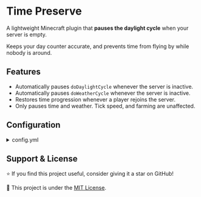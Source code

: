 # Time Preserve

A lightweight Minecraft plugin that **pauses the daylight cycle** when your server is empty.

Keeps your day counter accurate, and prevents time from flying by while nobody is around.

## Features

- Automatically pauses `doDaylightCycle` whenever the server is inactive.
- Automatically pauses `doWeatherCycle` whenever the server is inactive.
- Restores time progression whenever a player rejoins the server.
- Only pauses time and weather. Tick speed, and farming are unaffected.

## Configuration

<details>
  <summary>config.yml</summary>

  ```yml
  # How long (in minutes) the server has to be empty before pausing.
  idleTimeout: 5
    
  # If you dislike weather, you should disable this otherwise it will enable it again on you.
  effectWeather: false
  ```

</details>

## Support & License

⭐ If you find this project useful, consider giving it a star on GitHub!

📜 This project is under the [MIT License](LICENSE).